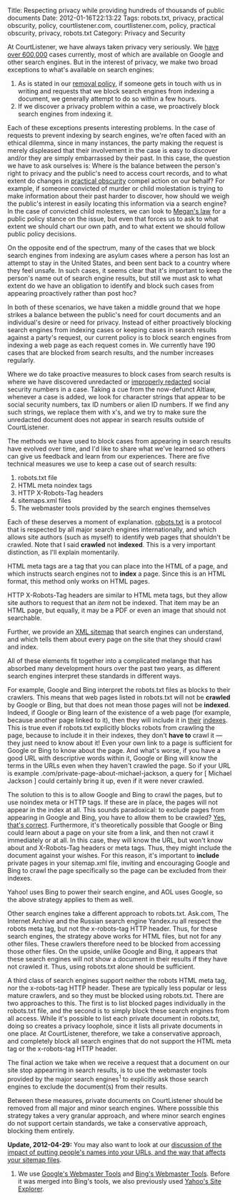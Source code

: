 Title: Respecting privacy while providing hundreds of thousands of public documents
Date: 2012-01-16T22:13:22
Tags: robots.txt, privacy, practical obscurity, policy, courtlistener.com, courtlistener.com, policy, practical obscurity, privacy, robots.txt
Category: Privacy and Security

At CourtListener, we have always taken privacy very seriously. We [have over 600,000][7] cases currently, most of which are available on Google and other search engines. But in the interest of privacy, we make two broad exceptions to what's available on search engines: 

1. As is stated in our [removal policy][1], if someone gets in touch with us in writing and requests that we block search engines from indexing a document, we generally attempt to do so within a few hours. 
2. If we discover a privacy problem within a case, we proactively block search engines from indexing it. 

Each of these exceptions presents interesting problems. In the case of requests to prevent indexing by search engines, we're often faced with an ethical dilemma, since in many instances, the party making the request is merely displeased that their involvement in the case is easy to discover and/or they are simply embarrassed by their past. In this case, the question we have to ask ourselves is: Where is the balance between the person's right to privacy and the public's need to access court records, and to what extent do changes in [practical obscurity][8] compel action on our behalf? For example, if someone convicted of murder or child molestation is trying to make information about their past harder to discover, how should we weigh the public's interest in easily locating this information via a search engine? In the case of convicted child molesters, we can look to [Megan's law][2] for a public policy stance on the issue, but even that forces us to ask to what extent we should chart our own path, and to what extent we should follow public policy decisions. 

On the opposite end of the spectrum, many of the cases that we block search engines from indexing are asylum cases where a person has lost an attempt to stay in the United States, and been sent back to a country where they feel unsafe. In such cases, it seems clear that it's important to keep the person's name out of search engine results, but still we must ask to what extent do we have an obligation to identify and block such cases from appearing proactively rather than post hoc? 

In both of these scenarios, we have taken a middle ground that we hope strikes a balance between the public's need for court documents and an individual's desire or need for privacy. Instead of either proactively blocking search engines from indexing cases or keeping cases in search results against a party's request, our current policy is to block search engines from indexing a web page as each request comes in. We currently have 190 cases that are blocked from search results, and the number increases regularly. 

Where we do take proactive measures to block cases from search results is where we have discovered unredacted or [improperly redacted][3] social security numbers in a case. Taking a cue from the now-defunct Altlaw, whenever a case is added, we look for character strings that appear to be social security numbers, tax ID numbers or alien ID numbers. If we find any such strings, we replace them with x's, and we try to make sure the unredacted document does not appear in search results outside of CourtListener. 

The methods we have used to block cases from appearing in search results have evolved over time, and I'd like to share what we've learned so others can give us feedback and learn from our experiences. There are five technical measures we use to keep a case out of search results: 

1. robots.txt file 
2. HTML meta noindex tags 
3. HTTP X-Robots-Tag headers 
4. sitemaps.xml files 
5. The webmaster tools provided by the search engines themselves

Each of these deserves a moment of explanation. [robots.txt][4] is a protocol that is respected by all major search engines internationally, and which allows site authors (such as myself) to identify web pages that shouldn't be crawled. Note that I said **crawled** not **indexed**. This is a very important distinction, as I'll explain momentarily. 

HTML meta tags are a tag that you can place into the HTML of a page, and which instructs search engines not to **index** a page. Since this is an HTML format, this method only works on HTML pages. 

HTTP X-Robots-Tag headers are similar to HTML meta tags, but they allow site authors to request that an *item* not be indexed. That item may be an HTML page, but equally, it may be a PDF or even an image that should not searchable. 

Further, we provide an [XML sitemap][5] that search engines can understand, and which tells them about every page on the site that they should crawl and index. 

All of these elements fit together into a complicated melange that has 
absorbed many development hours over the past two years, 
as different search engines interpret these standards in different ways. 

For example, Google and Bing interpret the robots.txt files as blocks to 
their crawlers. This means that web pages listed in robots.txt will not be 
**crawled** by Google or Bing, but that does not mean those pages will not 
be **indexed**. Indeed, if Google or Bing learn of the existence of a web 
page (for example, because another page linked to it), 
then they will include it in [their][6] [indexes][10]. This is true even if 
robots.txt explicitly blocks robots from crawling the page, 
because to include it in their indexes, they don't **have to** crawl it 
&mdash; they just need to know about it! Even your own link to a page is 
sufficient for Google or Bing to know about the page. And what's worse, 
if you have a good URL with descriptive words within it, 
Google or Bing will know the terms in the URLs even when they haven't 
crawled the page. So if your URL is example
.com/private-page-about-michael-jackson, a query for [ Michael Jackson ] 
could certainly bring it up, even if it were never crawled. 

The solution to this is to allow Google and Bing to crawl the pages, but to use noindex meta or HTTP tags. If these are in place, the pages will not appear in the index at all. This sounds paradoxical: to exclude pages from appearing in Google and Bing, you have to allow them to be crawled? [Yes, that's correct][11]. Furthermore, it's theoretically possible that Google or Bing could learn about a page on your site from a link, and then not crawl it immediately or at all. In this case, they will know the URL, but won't know about and X-Robots-Tag headers or meta tags. Thus, they might include the document against your wishes. For this reason, it's important to **include** private pages in your sitemap.xml file, inviting and encouraging Google and Bing to crawl the page specifically so the page can be excluded from their indexes.

Yahoo! uses Bing to power their search engine, and AOL uses Google, so the above strategy applies to them as well.

Other search engines take a different approach to robots.txt. Ask.com, The Internet Archive and the Russian search engine Yandex.ru all respect the robots meta tag, but not the x-robots-tag HTTP header. Thus, for these search engines, the strategy above works for HTML files, but not for any other files. These crawlers therefore need to be blocked from accessing those other files. On the upside, unlike Google and Bing, it appears that these search engines will not show a document in their results if they have not crawled it. Thus, using robots.txt alone should be sufficient.

A third class of search engines support neither the robots HTML meta tag, nor the x-robots-tag HTTP header. These are typically less popular or less mature crawlers, and so they must be blocked using robots.txt. There are two approaches to this. The first is to list blocked pages individually in the robots.txt file, and the second is to simply block these search engines from all access. While it's possible to list each private document in robots.txt, doing so creates a privacy loophole, since it lists all private documents in one place. At CourtListener, therefore, we take a conservative approach, and completely block all search engines that do not support the HTML meta tag or the x-robots-tag HTTP header.

The final action we take when we receive a request that a document on our site stop appearring in search results, is to use the webmaster tools provided by the major search engines<sup>1</sup> to explicitly ask those search engines to exclude the document(s) from their results.

Between these measures, private documents on CourtListener should be removed from all major and minor search engines. Where posssible this strategy takes a very granular approach, and where minor search engines do not support certain standards, we take a conservative approach, blocking them entirely.

**Update, 2012-04-29:** You may also want to look at our [discussion of the impact of putting people's names into your URLs, and the way that affects your sitemap files][12].

<!-- actual footnotes -->
1. We use <a href="http://www.google.com/webmasters/tools">Google's Webmaster 
Tools</a> and <a href="http://www.bing.com/toolbox/webmaster">Bing's 
Webmaster Tools</a>. Before it was merged into Bing's tools, 
we also previously used <a href="http://siteexplorer.search.yahoo
.com/">Yahoo's Site Explorer</a>.

[1]: http://courtlistener.com/removal/ 
[2]: http://en.wikipedia.org/wiki/Megan%27s_Law 
[3]: https://freedom-to-tinker.com/blog/tblee/what-gets-redacted-pacer 
[4]: http://www.robotstxt.org/ 
[5]: http://www.sitemaps.org/protocol.html 
[6]: http://www.youtube.com/watch?v=KBdEwpRQRD0 
[7]: http://courtlistener.com/coverage/ 
[8]: http://scholar.google.com/scholar?hl=en&q=practical+obscurity+privacy
[10]: http://www.bing.com/community/site_blogs/b/webmaster/archive/2009/08/21/prevent-a-bot-from-getting-lost-in-space-sem-101.aspx
[11]: https://support.google.com/webmasters/bin/answer.py?hl=en&answer=93710
[12]: http://michaeljaylissner.com/blog/further-privacy-protections-at-courtlistener
